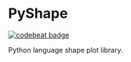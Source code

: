 # PyShape
[![codebeat badge](https://codebeat.co/badges/7b027dab-df0c-4a50-8853-64b3a4be1786)](https://codebeat.co/projects/github-com-damonthecricket-pyshape-master)



Python language shape plot library.
